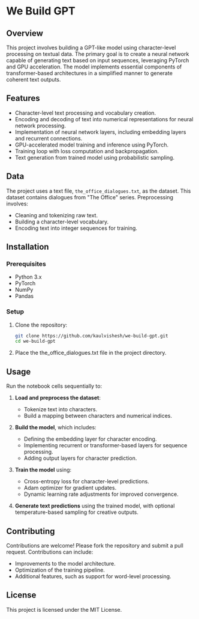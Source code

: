 # **We Build GPT**

## **Overview**
This project involves building a GPT-like model using character-level processing on textual data. The primary goal is to create a neural network capable of generating text based on input sequences, leveraging PyTorch and GPU acceleration. The model implements essential components of transformer-based architectures in a simplified manner to generate coherent text outputs.

## **Features**
- Character-level text processing and vocabulary creation.
- Encoding and decoding of text into numerical representations for neural network processing.
- Implementation of neural network layers, including embedding layers and recurrent connections.
- GPU-accelerated model training and inference using PyTorch.
- Training loop with loss computation and backpropagation.
- Text generation from trained model using probabilistic sampling.

## **Data**
The project uses a text file, `the_office_dialogues.txt`, as the dataset. This dataset contains dialogues from "The Office" series. Preprocessing involves:
- Cleaning and tokenizing raw text.
- Building a character-level vocabulary.
- Encoding text into integer sequences for training.

## **Installation**
### Prerequisites
- Python 3.x
- PyTorch
- NumPy
- Pandas

### Setup
1. Clone the repository:
   ```bash
   git clone https://github.com/kaulvishesh/we-build-gpt.git
   cd we-build-gpt
2. Place the the_office_dialogues.txt file in the project directory.
## **Usage**

Run the notebook cells sequentially to:

1. **Load and preprocess the dataset**:
   - Tokenize text into characters.
   - Build a mapping between characters and numerical indices.

2. **Build the model**, which includes:
   - Defining the embedding layer for character encoding.
   - Implementing recurrent or transformer-based layers for sequence processing.
   - Adding output layers for character prediction.

3. **Train the model** using:
   - Cross-entropy loss for character-level predictions.
   - Adam optimizer for gradient updates.
   - Dynamic learning rate adjustments for improved convergence.

4. **Generate text predictions** using the trained model, with optional temperature-based sampling for creative outputs.

## **Contributing**

Contributions are welcome! Please fork the repository and submit a pull request. Contributions can include:

- Improvements to the model architecture.
- Optimization of the training pipeline.
- Additional features, such as support for word-level processing.

## **License**

This project is licensed under the MIT License.
